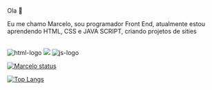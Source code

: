 Ola 👋

Eu me chamo Marcelo, sou programador Front End,
atualmente estou aprendendo HTML, CSS e JAVA SCRIPT, criando projetos de sities
<br>
<br>

  <img src="https://img.shields.io/badge/HTML5-E34F26?style=for-the-badge&logo=html5&logoColor=white" alt="html-logo"/>
  <img src="https://img.shields.io/badge/CSS3-1572B6?style=for-the-badge&logo=css3&logoColor=white" alt"css-logo"/>
  <img src="https://img.shields.io/badge/JavaScript-F7DF1E?style=for-the-badge&logo=javascript&logoColor=black" alt="js-logo"/>

  [![Marcelo status](https://github-readme-stats.vercel.app/api?username=Marcelo-Silva-Cararo)](https://github.com/anuraghazra/github-readme-stats)

  [![Top Langs](https://github-readme-stats.vercel.app/api/top-langs/?username=Marcelo-Silva-Cararo)](https://github.com/anuraghazra/github-readme-stats)
  
  
  
